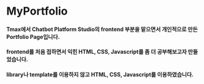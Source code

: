 # MyPortfolio
#### Tmax에서 Chatbot Platform Studio의 frontend 부분을 맡으면서 개인적으로 만든 Portfolio Page입니다.
#### frontend를 처음 접하면서 익힌 HTML, CSS, Javascript를 좀 더 공부해보고자 만들었습니다.
#### library나 template를 이용하지 않고 HTML, CSS, Javascript를 이용하였습니다.
